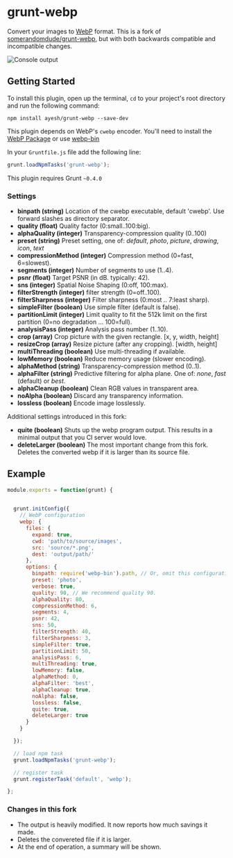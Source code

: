 grunt-webp
==========

Convert your images to [WebP](https://developers.google.com/speed/webp/) format. This is a fork of [somerandomdude/grunt-webp](https://github.com/somerandomdude/grunt-webp), but with both backwards compatible and incompatible changes. 

![Console output](https://media.giphy.com/media/l0HlJGqrjflJRQO9W/source.gif "Console output.")

## Getting Started

To install this plugin, open up the terminal, `cd` to your project's root directory and run the following command:

```shell
npm install ayesh/grunt-webp --save-dev
```

This plugin depends on WebP's `cwebp` encoder. You'll need to install the [WebP Package](https://developers.google.com/speed/webp/download) or use [webp-bin](https://github.com/yuanyan/node-webp-bin)

In your `Gruntfile.js` file add the following line:

```js
grunt.loadNpmTasks('grunt-webp');
```

This plugin requires Grunt `~0.4.0`

### Settings 

* __binpath (string)__ Location of the cwebp executable, default 'cwebp'. Use forward slashes as directory separator.
* __quality (float)__ Quality factor (0:small..100:big).
* __alphaQuality (integer)__ Transparency-compression quality (0..100)
* __preset (string)__ Preset setting, one of: _default_, _photo_, _picture_, _drawing_, _icon_, _text_
* __compressionMethod (integer)__ Compression method (0=fast, 6=slowest). 
* __segments (integer)__ Number of segments to use (1..4). 
* __psnr (float)__ Target PSNR (in dB. typically: 42). 
* __sns (integer)__ Spatial Noise Shaping (0:off, 100:max). 
* __filterStrength (integer)__ filter strength (0=off..100). 
* __filterSharpness (integer)__ Filter sharpness (0:most .. 7:least sharp). 
* __simpleFilter (boolean)__ Use simple filter (default is false). 
* __partitionLimit (integer)__ Limit quality to fit the 512k limit on the first partition (0=no degradation ... 100=full). 
* __analysisPass (integer)__ Analysis pass number (1..10). 
* __crop (array)__ Crop picture with the given rectangle. [x, y, width, height]
* __resizeCrop (array)__ Resize picture (after any cropping). [width, height]
* __multiThreading (boolean)__ Use multi-threading if available. 
* __lowMemory (boolean)__ Reduce memory usage (slower encoding). 
* __alphaMethod (string)__ Transparency-compression method (0..1). 
* __alphaFilter (string)__ Predictive filtering for alpha plane. One of: _none_, _fast_ (default) or _best_. 
* __alphaCleanup (boolean)__ Clean RGB values in transparent area. 
* __noAlpha (boolean)__ Discard any transparency information. 
* __lossless (boolean)__  Encode image losslessly.

Additional settings introduced in this fork:

* __quite (boolean)__  Shuts up the webp program output. This results in a minimal output that you CI server would love.
* __deleteLarger (boolean)__  The most important change from this fork. Deletes the converted webp if it is larger than its source file.

## Example


```js
module.exports = function(grunt) {

  
  grunt.initConfig({
	// WebP configuration
    webp: {
      files: {
        expand: true,
        cwd: 'path/to/source/images',
        src: 'source/*.png',
        dest: 'output/path/'
      },
      options: {
        binpath: require('webp-bin').path, // Or, omit this configuration to use use cwebp from path. You can also put the absolute path to cwebp executable here.
        preset: 'photo',
        verbose: true,
        quality: 90, // We recommend quality 90.
        alphaQuality: 80,
        compressionMethod: 6,
        segments: 4,
        psnr: 42,
        sns: 50,
        filterStrength: 40,
        filterSharpness: 3,
        simpleFilter: true,
        partitionLimit: 50,
        analysisPass: 6,
        multiThreading: true,
        lowMemory: false,
        alphaMethod: 0,
        alphaFilter: 'best',
        alphaCleanup: true,
        noAlpha: false,
        lossless: false,
        quite: true,
        deleteLarger: true
      }
    }

  });

  // load npm task
  grunt.loadNpmTasks('grunt-webp');

  // register task
  grunt.registerTask('default', 'webp');

};
```

### Changes in this fork

 - The output is heavily modified. It now reports how much savings it made. 
 - Deletes the convereted file if it is larger. 
 - At the end of operation, a summary will be shown. 
